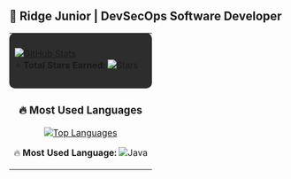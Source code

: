 ## 🚀 Ridge Junior | DevSecOps Software Developer  

<table>
<tr>
<td valign="top" align="left" style="background-color:#2d2d2d; padding:10px; border-radius:10px;">

[![GitHub Stats](https://github-readme-stats.vercel.app/api?username=JuniorCarti&show_icons=true&theme=graywhite&count_private=true&include_all_commits=true)](https://github.com/JuniorCarti)  
⭐ **Total Stars Earned:** ![Stars](https://img.shields.io/github/stars/JuniorCarti?style=flat-square&color=yellow)  

</td>
</tr>
<tr>
<td align="center">

### 🔥 Most Used Languages  
[![Top Languages](https://github-readme-stats.vercel.app/api/top-langs/?username=JuniorCarti&layout=compact&theme=default&langs_count=6&hide=css,html&border_radius=50)](https://github.com/JuniorCarti)  

🔥 **Most Used Language:** ![Java](https://img.shields.io/badge/Java-ED8B00?style=flat-square&logo=java&logoColor=white)  

</td>
</tr>
</table>

